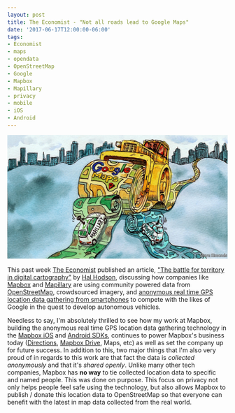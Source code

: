 ```yaml
---
layout: post
title: The Economist - "Not all roads lead to Google Maps"
date: '2017-06-17T12:00:00-06:00'
tags:
- Economist
- maps
- opendata
- OpenStreetMap
- Google
- Mapbox
- Mapillary
- privacy
- mobile
- iOS
- Android
---
```


![](/images/20170617-economist-digital-maps.jpg)

<!--excerpt.start-->
This past week [The Economist](http://www.economist.com) published an article, ["The battle for territory in digital cartography"](http://www.economist.com/news/business/21723173-not-all-roads-lead-google-maps-battle-territory-digital-cartography) by [Hal Hodson](https://twitter.com/halhod), discussing how companies like [Mapbox](https://www.mapbox.com) and [Mapillary](https://www.mapillary.com) are using community powered data from [OpenStreetMap](https://www.openstreetmap.org), crowdsourced imagery, and [anonymous real time GPS location data gathering from smartphones](https://www.mapbox.com/telemetry/) to compete with the likes of Google in the quest to develop autonomous vehicles.
<!--excerpt.end-->

Needless to say, I'm absolutely thrilled to see how my work at Mapbox, building the anonymous real time GPS location data gathering technology in the [Mapbox iOS](https://www.mapbox.com/ios-sdk/) and [Android SDKs](https://www.mapbox.com/android-sdk/), continues to power Mapbox's business today ([Directions](https://www.mapbox.com/directions/), [Mapbox Drive](https://www.mapbox.com/drive/), Maps, etc) as well as set the company up for future success.  In addition to this, two major things that I'm also very proud of in regards to this work are that fact the data is _collected anonymously_ and that it's _shared openly_.  Unlike many other tech companies, Mapbox has **no way** to tie collected location data to specific and named people.  This was done on purpose.  This focus on privacy not only helps people feel safe using the technology, but also allows Mapbox to publish / donate this location data to OpenStreetMap so that everyone can benefit with the latest in map data collected from the real world.

